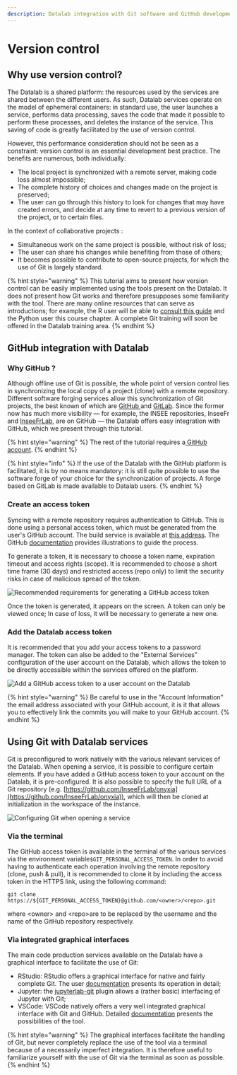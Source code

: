 ```yaml
---
description: Datalab integration with Git software and GitHub development platform
---
```


# Version control

## Why use version control?

The Datalab is a shared platform: the resources used by the services are shared between the different users. As such, Datalab services operate on the model of ephemeral containers: in standard use, the user launches a service, performs data processing, saves the code that made it possible to perform these processes, and deletes the instance of the service. This saving of code is greatly facilitated by the use of version control.

However, this performance consideration should not be seen as a constraint: version control is an essential development best practice. The benefits are numerous, both individually:

* The local project is synchronized with a remote server, making code loss almost impossible;
* The complete history of choices and changes made on the project is preserved;
* The user can go through this history to look for changes that may have created errors, and decide at any time to revert to a previous version of the project, or to certain files.

In the context of collaborative projects :

* Simultaneous work on the same project is possible, without risk of loss;
* The user can share his changes while benefiting from those of others;
* It becomes possible to contribute to open-source projects, for which the use of Git is largely standard.

{% hint style="warning" %}
This tutorial aims to present how version control can be easily implemented using the tools present on the Datalab. It does not present how Git works and therefore presupposes some familiarity with the tool. There are many online resources that can serve as introductions; for example, the R user will be able to [consult this guide](https://linogaliana.gitlab.io/collaboratif/git.html) and the Python user this course chapter. A complete Git training will soon be offered in the Datalab training area.
{% endhint %}

## GitHub integration with Datalab&#x20;

### Why GitHub ?

Although offline use of Git is possible, the whole point of version control lies in synchronizing the local copy of a project (clone) with a remote repository. Different software forging services allow this synchronization of Git projects, the best known of which are [GitHub ](https://github.com/)and [GitLab](https://about.gitlab.com/). Since the former now has much more visibility — for example, the INSEE repositories, InseeFr and [InseeFrLab](https://github.com/InseeFrLab), are on GitHub — the Datalab offers easy integration with GitHub, which we present through this tutorial.

{% hint style="warning" %}
The rest of the tutorial requires a[ GitHub account](https://github.com/).
{% endhint %}

{% hint style="info" %}
If the use of the Datalab with the GitHub platform is facilitated, it is by no means mandatory: it is still quite possible to use the software forge of your choice for the synchronization of projects. A forge based on GitLab is made available to Datalab users.
{% endhint %}

### Create an access token&#x20;

Syncing with a remote repository requires authentication to GitHub. This is done using a personal access token, which must be generated from the user's GitHub account. The build service is available at [this address](https://github.com/settings/tokens). The GitHub [documentation](https://docs.github.com/en/authentication/keeping-your-account-and-data-secure/managing-your-personal-access-tokens) provides illustrations to guide the process.

To generate a token, it is necessary to choose a token name, expiration timeout and access rights (scope). It is recommended to choose a short time frame (30 days) and restricted access (repo only) to limit the security risks in case of malicious spread of the token.

![Recommended requirements for generating a GitHub access token](<../../.gitbook/assets/token (1).PNG>)

Once the token is generated, it appears on the screen. A token can only be viewed once; In case of loss, it will be necessary to generate a new one.

### &#x20;Add the Datalab access token

It is recommended that you add your access tokens to a password manager. The token can also be added to the "External Services" configuration of the user account on the Datalab, which allows the token to be directly accessible within the services offered on the platform.

![Add a GitHub access token to a user account on the Datalab](<../../.gitbook/assets/git (1).PNG>)

{% hint style="warning" %}
Be careful to use in the "Account Information" the email address associated with your GitHub account, it is it that allows you to effectively link the commits you will make to your GitHub account.
{% endhint %}

## Using Git with Datalab services&#x20;

Git is preconfigured to work natively with the various relevant services of the Datalab. When opening a service, it is possible to configure certain elements. If you have added a GitHub access token to your account on the Datalab, it is pre-configured. It is also possible to specify the full URL of a Git repository (e.g. [https://github.com/InseeFrLab/onyxia](https://github.com/InseeFrLab/onyxia)), which will then be cloned at initialization in the workspace of the instance.

![Configuring Git when opening a service](../../.gitbook/assets/rstudio.PNG)

### Via the terminal

The GitHub access token is available in the terminal of the various services via the environment variable`$GIT_PERSONAL_ACCESS_TOKEN`. In order to avoid having to authenticate each operation involving the remote repository (clone, push & pull), it is recommended to clone it by including the access token in the HTTPS link, using the following command:

`git clone https://${GIT_PERSONAL_ACCESS_TOKEN}@github.com/<owner>/<repo>.git`

where \<owner> and \<repo>are to be replaced by the username and the name of the GitHub repository respectively.

### Via integrated graphical interfaces

The main code production services available on the Datalab have a graphical interface to facilitate the use of Git:

* RStudio: RStudio offers a graphical interface for native and fairly complete Git. The user [documentation](https://www.book.utilitr.org/03\_fiches\_thematiques/fiche\_git\_utilisation) presents its operation in detail; &#x20;
* Jupyter: the [jupyterlab-git](https://github.com/jupyterlab/jupyterlab-git) plugin allows a (rather basic) interfacing of Jupyter with Git;&#x20;
* VSCode: VSCode natively offers a very well integrated graphical interface with Git and GitHub. Detailed [documentation](https://code.visualstudio.com/docs/sourcecontrol/overview) presents the possibilities of the tool.

{% hint style="warning" %}
The graphical interfaces facilitate the handling of Git, but never completely replace the use of the tool via a terminal because of a necessarily imperfect integration. It is therefore useful to familiarize yourself with the use of Git via the terminal as soon as possible.
{% endhint %}
